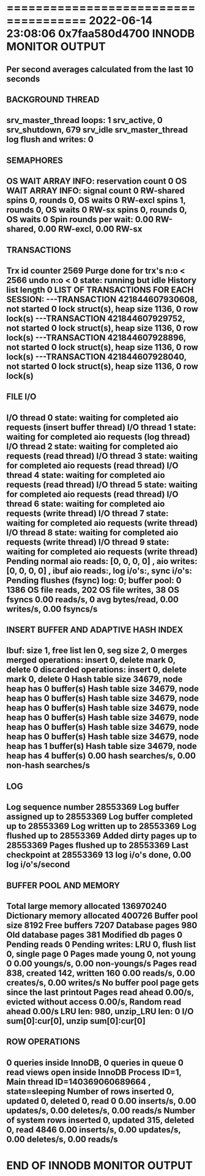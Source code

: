
=====================================
2022-06-14 23:08:06 0x7faa580d4700 INNODB MONITOR OUTPUT
=====================================
Per second averages calculated from the last 10 seconds
-----------------
BACKGROUND THREAD
-----------------
srv_master_thread loops: 1 srv_active, 0 srv_shutdown, 679 srv_idle
srv_master_thread log flush and writes: 0
----------
SEMAPHORES
----------
OS WAIT ARRAY INFO: reservation count 0
OS WAIT ARRAY INFO: signal count 0
RW-shared spins 0, rounds 0, OS waits 0
RW-excl spins 1, rounds 0, OS waits 0
RW-sx spins 0, rounds 0, OS waits 0
Spin rounds per wait: 0.00 RW-shared, 0.00 RW-excl, 0.00 RW-sx
------------
TRANSACTIONS
------------
Trx id counter 2569
Purge done for trx's n:o < 2566 undo n:o < 0 state: running but idle
History list length 0
LIST OF TRANSACTIONS FOR EACH SESSION:
---TRANSACTION 421844607930608, not started
0 lock struct(s), heap size 1136, 0 row lock(s)
---TRANSACTION 421844607929752, not started
0 lock struct(s), heap size 1136, 0 row lock(s)
---TRANSACTION 421844607928896, not started
0 lock struct(s), heap size 1136, 0 row lock(s)
---TRANSACTION 421844607928040, not started
0 lock struct(s), heap size 1136, 0 row lock(s)
--------
FILE I/O
--------
I/O thread 0 state: waiting for completed aio requests (insert buffer thread)
I/O thread 1 state: waiting for completed aio requests (log thread)
I/O thread 2 state: waiting for completed aio requests (read thread)
I/O thread 3 state: waiting for completed aio requests (read thread)
I/O thread 4 state: waiting for completed aio requests (read thread)
I/O thread 5 state: waiting for completed aio requests (read thread)
I/O thread 6 state: waiting for completed aio requests (write thread)
I/O thread 7 state: waiting for completed aio requests (write thread)
I/O thread 8 state: waiting for completed aio requests (write thread)
I/O thread 9 state: waiting for completed aio requests (write thread)
Pending normal aio reads: [0, 0, 0, 0] , aio writes: [0, 0, 0, 0] ,
 ibuf aio reads:, log i/o's:, sync i/o's:
Pending flushes (fsync) log: 0; buffer pool: 0
1386 OS file reads, 202 OS file writes, 38 OS fsyncs
0.00 reads/s, 0 avg bytes/read, 0.00 writes/s, 0.00 fsyncs/s
-------------------------------------
INSERT BUFFER AND ADAPTIVE HASH INDEX
-------------------------------------
Ibuf: size 1, free list len 0, seg size 2, 0 merges
merged operations:
 insert 0, delete mark 0, delete 0
discarded operations:
 insert 0, delete mark 0, delete 0
Hash table size 34679, node heap has 0 buffer(s)
Hash table size 34679, node heap has 0 buffer(s)
Hash table size 34679, node heap has 0 buffer(s)
Hash table size 34679, node heap has 0 buffer(s)
Hash table size 34679, node heap has 0 buffer(s)
Hash table size 34679, node heap has 0 buffer(s)
Hash table size 34679, node heap has 1 buffer(s)
Hash table size 34679, node heap has 4 buffer(s)
0.00 hash searches/s, 0.00 non-hash searches/s
---
LOG
---
Log sequence number          28553369
Log buffer assigned up to    28553369
Log buffer completed up to   28553369
Log written up to            28553369
Log flushed up to            28553369
Added dirty pages up to      28553369
Pages flushed up to          28553369
Last checkpoint at           28553369
13 log i/o's done, 0.00 log i/o's/second
----------------------
BUFFER POOL AND MEMORY
----------------------
Total large memory allocated 136970240
Dictionary memory allocated 400726
Buffer pool size   8192
Free buffers       7207
Database pages     980
Old database pages 381
Modified db pages  0
Pending reads      0
Pending writes: LRU 0, flush list 0, single page 0
Pages made young 0, not young 0
0.00 youngs/s, 0.00 non-youngs/s
Pages read 838, created 142, written 160
0.00 reads/s, 0.00 creates/s, 0.00 writes/s
No buffer pool page gets since the last printout
Pages read ahead 0.00/s, evicted without access 0.00/s, Random read ahead 0.00/s
LRU len: 980, unzip_LRU len: 0
I/O sum[0]:cur[0], unzip sum[0]:cur[0]
--------------
ROW OPERATIONS
--------------
0 queries inside InnoDB, 0 queries in queue
0 read views open inside InnoDB
Process ID=1, Main thread ID=140369060689664 , state=sleeping
Number of rows inserted 0, updated 0, deleted 0, read 0
0.00 inserts/s, 0.00 updates/s, 0.00 deletes/s, 0.00 reads/s
Number of system rows inserted 0, updated 315, deleted 0, read 4846
0.00 inserts/s, 0.00 updates/s, 0.00 deletes/s, 0.00 reads/s
----------------------------
END OF INNODB MONITOR OUTPUT
============================
